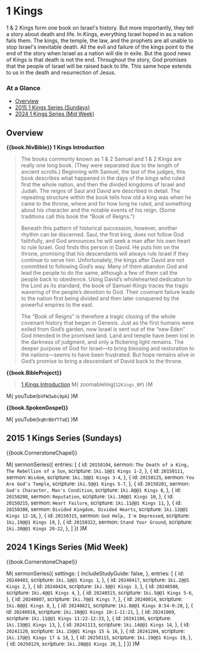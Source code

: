 # 1 Kings

1 & 2 Kings form one book on Israel's history. But more importantly,
they tell a story about death and life. In Kings, everything Israel
hoped in as a nation fails them. The kings, the temple, the law, and
the prophets are all unable to stop Israel's inevitable death. All the
evil and failure of the kings point to the end of the story when
Israel as a nation will die in exile. But the good news of Kings is
that death is not the end. Throughout the story, God promises that the
people of Israel will be raised back to life. This same hope extends
to us in the death and resurrection of Jesus.


### At a Glance

- [Overview](#overview)
- [2015 1 Kings Series (Sundays)](#2015-1-kings-series-sundays)
- [2024 1 Kings Series (Mid Week)](#2024-1-kings-series-mid-week)


## Overview

**{{book.NivBible}} 1 Kings Introduction**

> The books commonly known as 1 & 2 Samuel and 1 & 2 Kings are really
> one long book. (They were separated due to the length of ancient
> scrolls.) Beginning with Samuel, the last of the judges, this book
> describes what happened in the days of the kings who ruled first the
> whole nation, and then the divided kingdoms of Israel and Judah. The
> reigns of Saul and David are described in detail. The repeating
> structure within the book tells how old a king was when he came to the
> throne, where and for how long he ruled, and something about his
> character and the notable events of his reign. (Some traditions call
> this book the “Book of Reigns.”)
> 
> Beneath this pattern of historical succession, however, another rhythm
> can be discerned. Saul, the first king, does not follow God
> faithfully, and God announces he will seek a man after his own heart
> to rule Israel. God finds this person in David. He puts him on the
> throne, promising that his descendants will always rule Israel if they
> continue to serve him. Unfortunately, the kings after David are not
> committed to following God’s way. Many of them abandon God and lead
> the people to do the same, although a few of them call the people back
> to obedience. Using David’s wholehearted dedication to the Lord as its
> standard, the book of Samuel-Kings traces the tragic wavering of the
> people’s devotion to God. Their covenant failure leads to the nation
> first being divided and then later conquered by the powerful empires
> to the east.
> 
> The “Book of Reigns” is therefore a tragic closing of the whole
> covenant history that began in Genesis. Just as the first humans were
> exiled from God’s garden, now Israel is sent out of the “new Eden” God
> intended in the promised land. Land and temple have been lost in the
> darkness of judgment, and only a flickering light remains. The deeper
> purpose of God for Israel—to bring blessing and restoration to the
> nations—seems to have been frustrated. But hope remains alive in God’s
> promise to bring a descendant of David back to the throne.


**{{book.BibleProject}}**

> [1 Kings Introduction](https://bibleproject.com/explore/video/kings/)
M{ zoomableImg(`12Kings_BP`) }M

M{ youTube(`bVFW3wbi9pk`) }M


**{{book.SpokenGospel}}**

M{ youTube(`kqRrBbYTfaE`) }M

## 2015 1 Kings Series (Sundays)

{{book.CornerstoneChapel}}

M{ sermonSeries({
  entries: [
    { id: `20150104`, sermon: `The Death of a King, The Rebellion of a Son`, scripture: `1ki.1@@1 Kings 1-2`,    },
    { id: `20150111`, sermon: `Wisdom`,                                      scripture: `1ki.3@@1 Kings 3-4`,    },
    { id: `20150125`, sermon: `You Are God's Temple`,                        scripture: `1ki.5@@1 Kings 5-7`,    },
    { id: `20150201`, sermon: `God's Character, Man's Condition`,            scripture: `1ki.8@@1 Kings 8`,      },
    { id: `20150208`, sermon: `Reputation`,                                  scripture: `1ki.10@@1 Kings 10`,    },
    { id: `20150215`, sermon: `Heart Failure`,                               scripture: `1ki.11@@1 Kings 11`,    },
    { id: `20150308`, sermon: `Divided Kingdom, Divided Hearts`,             scripture: `1ki.12@@1 Kings 12-18`, },
    { id: `20150315`, sermon: `God Help, I'm Depressed`,                     scripture: `1ki.19@@1 Kings 19`,    },
    { id: `20150322`, sermon: `Stand Your Ground`,                           scripture: `1ki.20@@1 Kings 20-22`, },
  ]
}) }M

## 2024 1 Kings Series (Mid Week)

{{book.CornerstoneChapel}}

M{ sermonSeries({
  settings: {
    includeStudyGuide: false,
  },
  entries: [
    { id: `20240403`, scripture: `1ki.1@@1 Kings 1`,            },
    { id: `20240417`, scripture: `1ki.2@@1 Kings 2`,            },
    { id: `20240424`, scripture: `1ki.3@@1 Kings 3`,            },
    { id: `20240508`, scripture: `1ki.4@@1 Kings 4`,            },
    { id: `20240515`, scripture: `1ki.5@@1 Kings 5-6`,          },
    { id: `20240807`, scripture: `1ki.7@@1 Kings 7`,            },
    { id: `20240814`, scripture: `1ki.8@@1 Kings 8`,            },
    { id: `20240821`, scripture: `1ki.8@@1 Kings 8:54-9:28`,    },
    { id: `20240918`, scripture: `1ki.10@@1 Kings 10:1-11:21`,  },
    { id: `20241009`, scripture: `1ki.11@@1 Kings 11:22-12:33`, },
    { id: `20241106`, scripture: `1ki.13@@1 Kings 13`,          },
    { id: `20241113`, scripture: `1ki.14@@1 Kings 14`,          },
    { id: `20241120`, scripture: `1ki.15@@1 Kings 15 & 16`,     },
    { id: `20241204`, scripture: `1ki.17@@1 Kings 17 & 18`,     },
    { id: `20250115`, scripture: `1ki.19@@1 Kings 19`,          },
    { id: `20250129`, scripture: `1ki.20@@1 Kings 20`,          },
  ]
}) }M
